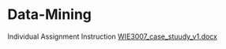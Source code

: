 # Data-Mining
Individual Assignment Instruction
[WIE3007_case_stuudy_v1.docx](https://github.com/user-attachments/files/17620244/WIE3007_case_stuudy_v1.docx)
